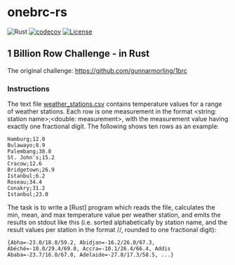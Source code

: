 # onebrc-rs
![Rust](https://github.com/mtelahun/onebrc-rs/actions/workflows/rust.yml/badge.svg)
[![codecov](https://codecov.io/gh/mtelahun/onebrc-rs/branch/main/graph/badge.svg?token=A1P9I5E2LU)](https://codecov.io/gh/mtelahun/onebrc-rs)
[![License](https://img.shields.io/badge/License-BSD_2--Clause-orange.svg)](https://opensource.org/licenses/BSD-2-Clause)

## 1 Billion Row Challenge - in Rust

The original challenge: https://github.com/gunnarmorling/1brc

### Instructions
The text file [weather_stations.csv](./data/weather_stations.csv) contains temperature values for a range of weather stations. Each row is one measurement in the format <string: station name>;<double: measurement>, with the measurement value having exactly one fractional digit. The following shows ten rows as an example:
```
Hamburg;12.0
Bulawayo;8.9
Palembang;38.8
St. John's;15.2
Cracow;12.6
Bridgetown;26.9
Istanbul;6.2
Roseau;34.4
Conakry;31.2
Istanbul;23.0
```

The task is to write a [Rust] program which reads the file, calculates the min, mean, and max temperature value per weather station, and emits the results on stdout like this (i.e. sorted alphabetically by station name, and the result values per station in the format <min>/<mean>/<max>, rounded to one fractional digit):

```
{Abha=-23.0/18.0/59.2, Abidjan=-16.2/26.0/67.3, Abéché=-10.0/29.4/69.0, Accra=-10.1/26.4/66.4, Addis Ababa=-23.7/16.0/67.0, Adelaide=-27.8/17.3/58.5, ...}
```
